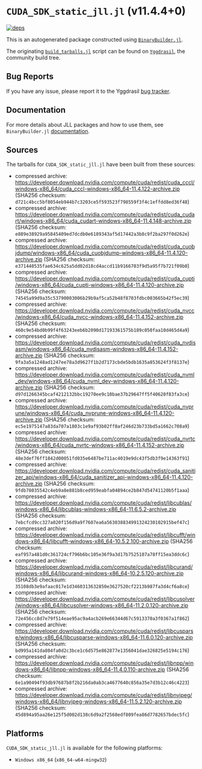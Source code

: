 # `CUDA_SDK_static_jll.jl` (v11.4.4+0)

[![deps](https://juliahub.com/docs/CUDA_SDK_static_jll/deps.svg)](https://juliahub.com/ui/Packages/CUDA_SDK_static_jll/eFajz?page=2)

This is an autogenerated package constructed using [`BinaryBuilder.jl`](https://github.com/JuliaPackaging/BinaryBuilder.jl).

The originating [`build_tarballs.jl`](https://github.com/JuliaPackaging/Yggdrasil/blob/0f994169c9d9c3739b8adc76915154d2afb5d8ed/C/CUDA/CUDA_SDK_static@11.4/build_tarballs.jl) script can be found on [`Yggdrasil`](https://github.com/JuliaPackaging/Yggdrasil/), the community build tree.

## Bug Reports

If you have any issue, please report it to the Yggdrasil [bug tracker](https://github.com/JuliaPackaging/Yggdrasil/issues).

## Documentation

For more details about JLL packages and how to use them, see `BinaryBuilder.jl` [documentation](https://docs.binarybuilder.org/stable/jll/).

## Sources

The tarballs for `CUDA_SDK_static_jll.jl` have been built from these sources:

* compressed archive: https://developer.download.nvidia.com/compute/cuda/redist/cuda_cccl/windows-x86_64/cuda_cccl-windows-x86_64-11.4.122-archive.zip (SHA256 checksum: `d721c4bcc5bf8054eb944b7c3203ce5f593523f798559f3f4c1effdd8ed36f48`)
* compressed archive: https://developer.download.nvidia.com/compute/cuda/redist/cuda_cudart/windows-x86_64/cuda_cudart-windows-x86_64-11.4.148-archive.zip (SHA256 checksum: `e889e38929a95845409ed7dcdb0e6189343af5d17442a3b8c9f2ba297f0d262e`)
* compressed archive: https://developer.download.nvidia.com/compute/cuda/redist/cuda_cuobjdump/windows-x86_64/cuda_cuobjdump-windows-x86_64-11.4.120-archive.zip (SHA256 checksum: `e371440535fae634c625a5dd02d18cd4accd11b9166703f9d5a95f7b721f09b0`)
* compressed archive: https://developer.download.nvidia.com/compute/cuda/redist/cuda_cupti/windows-x86_64/cuda_cupti-windows-x86_64-11.4.120-archive.zip (SHA256 checksum: `74545a99d9a35c53790003006b29b9af5ca52b48f8703fdbc003665b42f5ec39`)
* compressed archive: https://developer.download.nvidia.com/compute/cuda/redist/cuda_nvcc/windows-x86_64/cuda_nvcc-windows-x86_64-11.4.152-archive.zip (SHA256 checksum: `460c9e54bd0b99f4f63243eeb6b2090d17193361575b189c050faa10d465d4a9`)
* compressed archive: https://developer.download.nvidia.com/compute/cuda/redist/cuda_nvdisasm/windows-x86_64/cuda_nvdisasm-windows-x86_64-11.4.152-archive.zip (SHA256 checksum: `9fa3a5a1248ad1247ee78a3d9627f1b2d7173cbde5bdb1635a853624f3f8137e`)
* compressed archive: https://developer.download.nvidia.com/compute/cuda/redist/cuda_nvml_dev/windows-x86_64/cuda_nvml_dev-windows-x86_64-11.4.120-archive.zip (SHA256 checksum: `d97d1266345bcaf4212132bbc19270ee9c10bae37b29647ff5f40620f83fa3ce`)
* compressed archive: https://developer.download.nvidia.com/compute/cuda/redist/cuda_nvprune/windows-x86_64/cuda_nvprune-windows-x86_64-11.4.120-archive.zip (SHA256 checksum: `ec5e1975147a83da707a1803c1e9af93b02ff8af246d23b733bd5a1662c708a9`)
* compressed archive: https://developer.download.nvidia.com/compute/cuda/redist/cuda_nvrtc/windows-x86_64/cuda_nvrtc-windows-x86_64-11.4.152-archive.zip (SHA256 checksum: `48e3def76ff1842d00051fd035e6487be711ac4019e9dc43f5db3f9e14363f91`)
* compressed archive: https://developer.download.nvidia.com/compute/cuda/redist/cuda_sanitizer_api/windows-x86_64/cuda_sanitizer_api-windows-x86_64-11.4.120-archive.zip (SHA256 checksum: `9fdb78035542c4eb9a8e881b8ced959eabfa04894ce2b847d54741120b5f1aaa`)
* compressed archive: https://developer.download.nvidia.com/compute/cuda/redist/libcublas/windows-x86_64/libcublas-windows-x86_64-11.6.5.2-archive.zip (SHA256 checksum: `7ebcfcd9cc327a020f156d9a9f7607ea6a563038834991324230102915bef47c`)
* compressed archive: https://developer.download.nvidia.com/compute/cuda/redist/libcufft/windows-x86_64/libcufft-windows-x86_64-10.5.2.100-archive.zip (SHA256 checksum: `eaf957a481d0c361724cf796b6bc105e36f9a3d17b7525107a78ff15ea3ddc6c`)
* compressed archive: https://developer.download.nvidia.com/compute/cuda/redist/libcurand/windows-x86_64/libcurand-windows-x86_64-10.2.5.120-archive.zip (SHA256 checksum: `35108db3e9afaac017e1d3460313632850e3627520cf2213b987fa3d4cf6a8ce`)
* compressed archive: https://developer.download.nvidia.com/compute/cuda/redist/libcusolver/windows-x86_64/libcusolver-windows-x86_64-11.2.0.120-archive.zip (SHA256 checksum: `72e456cc8d7e79f514eae95ac9a4acb269e66344d67c5913370a3f0367a1f862`)
* compressed archive: https://developer.download.nvidia.com/compute/cuda/redist/libcusparse/windows-x86_64/libcusparse-windows-x86_64-11.6.0.120-archive.zip (SHA256 checksum: `bd995a141da804fa0d2c3bce1c6d575e862877e1356041dae326825e5194c176`)
* compressed archive: https://developer.download.nvidia.com/compute/cuda/redist/libnpp/windows-x86_64/libnpp-windows-x86_64-11.4.0.110-archive.zip (SHA256 checksum: `6e1a90494f93db97687b8f2b216da0ab3ca4677640c856a35e7d3b12c46c4223`)
* compressed archive: https://developer.download.nvidia.com/compute/cuda/redist/libnvjpeg/windows-x86_64/libnvjpeg-windows-x86_64-11.5.2.120-archive.zip (SHA256 checksum: `45d894a95aa26e125f5d002d138c6d9a2f2568edf809fea86d7782657bdec5fc`)

## Platforms

`CUDA_SDK_static_jll.jl` is available for the following platforms:

* `Windows x86_64` (`x86_64-w64-mingw32`)
